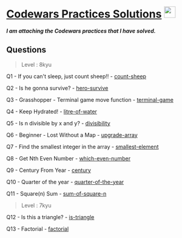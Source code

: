 # [Codewars Practices Solutions](https://www.codewars.com/) <img src="https://alternative.me/media/256/codewars-icon-meo3nwrzffa654uz-c.png" width="30" height="30">
 
 ***I am attaching the Codewars practices that I have solved.***
 
 
 ## Questions
 > Level : 8kyu

 Q1 - If you can't sleep, just count sheep!! - [count-sheep](https://github.com/OnlyTU/codewars-practices-solutions/tree/main/count-sheep)
 
 Q2 - Is he gonna survive? - [hero-survive](https://github.com/OnlyTU/codewars-practices-solutions/tree/main/hero-survive)
 
 Q3 - Grasshopper - Terminal game move function - [terminal-game](https://github.com/OnlyTU/codewars-practices-solutions/tree/main/terminal-game)
 
 Q4 - Keep Hydrated! - [litre-of-water](https://github.com/OnlyTU/codewars-practices-solutions/tree/main/litre-of-water)
 
 Q5 - Is n divisible by x and y? - [divisibility](https://github.com/OnlyTU/codewars-practices-solutions/tree/main/divisibility)
 
 Q6 - Beginner - Lost Without a Map - [upgrade-array](https://github.com/OnlyTU/codewars-practices-solutions/tree/main/upgrade-array)
 
 Q7 - Find the smallest integer in the array - [smallest-element](https://github.com/OnlyTU/codewars-practices-solutions/tree/main/smallest-element)
 
 Q8 - Get Nth Even Number - [which-even-number](https://github.com/OnlyTU/codewars-practices-solutions/tree/main/which-even-number)
 
 Q9 - Century From Year - [century](https://github.com/OnlyTU/codewars-practices-solutions/tree/main/century)
 
 Q10 - Quarter of the year - [quarter-of-the-year](https://github.com/OnlyTU/codewars-practices-solutions/tree/main/quarter-year)
 
 Q11 - Square(n) Sum - [sum-of-square-n](https://github.com/OnlyTU/codewars-practices-solutions/tree/main/sum-of-square-n)
 
  > Level : 7kyu

Q12 - Is this a triangle? - [is-triangle](https://github.com/OnlyTU/codewars-practices-solutions/tree/main/is-triangle)

Q13 - Factorial - [factorial](https://github.com/OnlyTU/codewars-practices-solutions/tree/main/factorial)
